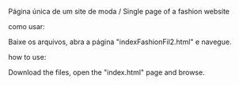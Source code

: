 Página única de um site de moda / Single page of a fashion website

como usar:

Baixe os arquivos, abra a página "indexFashionFil2.html" e navegue.

how to use:

Download the files, open the "index.html" page and browse.
